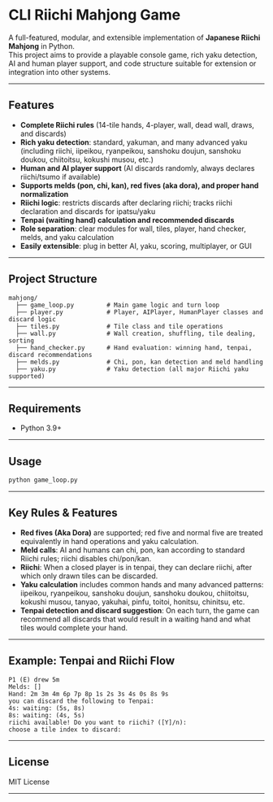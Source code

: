 # CLI Riichi Mahjong Game 

A full-featured, modular, and extensible implementation of **Japanese Riichi Mahjong** in Python.  
This project aims to provide a playable console game, rich yaku detection, AI and human player support, and code structure suitable for extension or integration into other systems.

---

## Features

- **Complete Riichi rules** (14-tile hands, 4-player, wall, dead wall, draws, and discards)
- **Rich yaku detection**: standard, yakuman, and many advanced yaku (including riichi, iipeikou, ryanpeikou, sanshoku doujun, sanshoku doukou, chiitoitsu, kokushi musou, etc.)
- **Human and AI player support** (AI discards randomly, always declares riichi/tsumo if available)
- **Supports melds (pon, chi, kan), red fives (aka dora), and proper hand normalization**
- **Riichi logic**: restricts discards after declaring riichi; tracks riichi declaration and discards for ipatsu/yaku
- **Tenpai (waiting hand) calculation and recommended discards**
- **Role separation**: clear modules for wall, tiles, player, hand checker, melds, and yaku calculation
- **Easily extensible**: plug in better AI, yaku, scoring, multiplayer, or GUI

---


## Project Structure

```
mahjong/
  ├── game_loop.py         # Main game logic and turn loop
  ├── player.py            # Player, AIPlayer, HumanPlayer classes and discard logic
  ├── tiles.py             # Tile class and tile operations
  ├── wall.py              # Wall creation, shuffling, tile dealing, sorting
  ├── hand_checker.py      # Hand evaluation: winning hand, tenpai, discard recommendations
  ├── melds.py             # Chi, pon, kan detection and meld handling
  ├── yaku.py              # Yaku detection (all major Riichi yaku supported)
```

---
## Requirements

- Python 3.9+ 

---

## Usage

```bash
python game_loop.py
```
---

## Key Rules & Features

- **Red fives (Aka Dora)** are supported; red five and normal five are treated equivalently in hand operations and yaku calculation.
- **Meld calls**: AI and humans can chi, pon, kan according to standard Riichi rules; riichi disables chi/pon/kan.
- **Riichi**: When a closed player is in tenpai, they can declare riichi, after which only drawn tiles can be discarded.
- **Yaku calculation** includes common hands and many advanced patterns:  
  iipeikou, ryanpeikou, sanshoku doujun, sanshoku doukou, chiitoitsu, kokushi musou, tanyao, yakuhai, pinfu, toitoi, honitsu, chinitsu, etc.
- **Tenpai detection and discard suggestion**: On each turn, the game can recommend all discards that would result in a waiting hand and what tiles would complete your hand.

---

## Example: Tenpai and Riichi Flow

```
P1 (E) drew 5m
Melds: []
Hand: 2m 3m 4m 6p 7p 8p 1s 2s 3s 4s 0s 8s 9s
you can discard the following to Tenpai:
4s: waiting: (5s, 8s)
8s: waiting: (4s, 5s)
riichi available! Do you want to riichi? ([Y]/n):
choose a tile index to discard:
```

---



## License

MIT License

---

